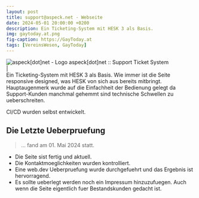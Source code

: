 ```yaml
---
layout: post
title: support@aspeck.net - Webseite
date: 2024-05-01 20:00:00 +0200
description: Ein Ticketing-System mit HESK 3 als Basis.
img: gaytoday.at.png
fig-caption: https://GayToday.at
tags: [VereinsWesen, GayToday]
---
```

<img src="https://support.aspeck.net/img/favicon/favicon.ico" alt="aspeck[dot]net - Logo">
aspeck[dot]net :: Support Ticket System
<br>|<br>
Ein Ticketing-System mit HESK 3 als Basis. Wie immer ist die Seite responsive designed, was HESK von sich
aus bereits mitbringt. Hauptaugenmerk wurde auf die Einfachheit der Bedienung gelegt da Support-Kunden manchmal gehemmt sind technische Schwellen zu ueberschreiten.

CI/CD wurden selbst entwickelt.

## Die Letzte Ueberpruefung
>... fand am 01. Mai 2024 statt.

* Die Seite sist fertig und aktuell.
* Die Kontaktmoeglichkeiten wurden kontrolliert.
* Eine web.dev Ueberpruefung wurde durchgefuehrt und das Ergebnis ist hervorragend.
* Es sollte ueberlegt werden noch ein Impressum hinzuzufuegen. Auch wenn die Seite eigentlich fuer Bestandskunden gedacht ist.
